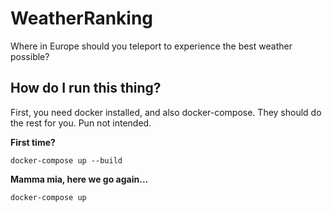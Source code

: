 # WeatherRanking
Where in Europe should you teleport to experience the best weather possible?

## How do I run this thing?
First, you need docker installed, and also docker-compose. They should do the rest for you. Pun not intended.

**First time?**

`docker-compose up --build`

**Mamma mia, here we go again...**

`docker-compose up`
